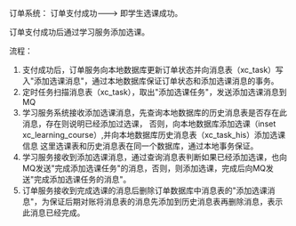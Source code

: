 订单系统：
订单支付成功---> 即学生选课成功。

订单支付成功后通过学习服务添加选课。

流程：
1. 支付成功后，订单服务向本地数据库更新订单状态并向消息表（xc_task）写入"添加选课消息"，通过本地数据库保证订单状态和添加选课消息的事务。
2. 定时任务扫描消息表（xc_task），取出"添加选课任务"，发送添加选课消息到MQ
3. 学习服务系统接收添加选课消息，先查询本地数据库的历史消息表是否存在此消息，存在则说明已经添加过选课，
    否则，向本地数据库添加选课（inset xc_learning_course）,并向本地数据库历史消息表（xc_task_his）添加选课信息
    这里选课表和历史消息表在同一个数据库，通过本地事务保证。   
4. 学习服务接收到添加选课消息，通过查询消息表判断如果已经添加选课，也向MQ发送"完成添加选课任务"的消息，否则，则添加选课，完成后向MQ发送"完成添加选课任务的消息"。
5. 订单服务接收到完成选课的消息后删除订单数据库中消息表的"添加选课消息"，为保证后期对账将消息表的消息先添加到历史消息表再删除消息，表示此消息已经完成。